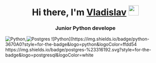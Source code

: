 <h1 align="center">Hi there, I'm <a href="https://github.com/vkonstantunov" target="_blank">Vladislav</a> 
<img src="https://github.com/blackcater/blackcater/raw/main/images/Hi.gif" height="32"/></h1>
<h3 align="center">Junior Python develope</h3>
<img src="https://img.shields.io/badge/python-3670A0?style=for-the-badge&logo=python&logoColor=ffdd54" alt="Python" />,<img src="https://img.shields.io/badge/postgres-%23316192.svg?style=for-the-badge&logo=postgresql&logoColor=white" alt="Postgres" />
![Python](https://img.shields.io/badge/python-3670A0?style=for-the-badge&logo=python&logoColor=ffdd54
https://img.shields.io/badge/postgres-%23316192.svg?style=for-the-badge&logo=postgresql&logoColor=white
